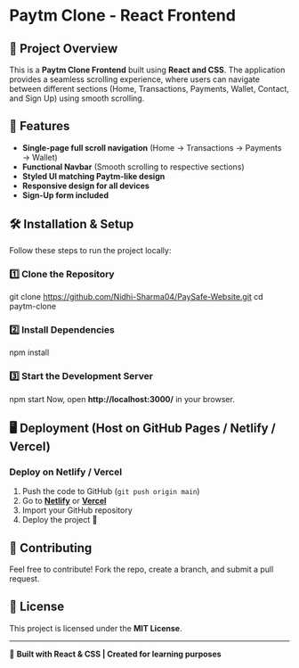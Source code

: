 # Paytm Clone - React Frontend

## 🚀 Project Overview
This is a **Paytm Clone Frontend** built using **React and CSS**. The application provides a seamless scrolling experience, where users can navigate between different sections (Home, Transactions, Payments, Wallet, Contact, and Sign Up) using smooth scrolling.

## 🎯 Features
- **Single-page full scroll navigation** (Home → Transactions → Payments → Wallet)
- **Functional Navbar** (Smooth scrolling to respective sections)
- **Styled UI matching Paytm-like design**
- **Responsive design for all devices**
- **Sign-Up form included**

## 🛠️ Installation & Setup
Follow these steps to run the project locally:

### 1️⃣ Clone the Repository

git clone https://github.com/Nidhi-Sharma04/PaySafe-Website.git
cd paytm-clone


### 2️⃣ Install Dependencies
npm install

### 3️⃣ Start the Development Server
npm start
Now, open **http://localhost:3000/** in your browser.



## 🖥️ Deployment (Host on GitHub Pages / Netlify / Vercel)
### Deploy on **Netlify / Vercel**
1. Push the code to GitHub (`git push origin main`)
2. Go to **[Netlify](https://netlify.com)** or **[Vercel](https://vercel.com)**
3. Import your GitHub repository
4. Deploy the project 🚀

## 🤝 Contributing
Feel free to contribute! Fork the repo, create a branch, and submit a pull request.

## 📜 License
This project is licensed under the **MIT License**.

---
💙 **Built with React & CSS | Created for learning purposes**


